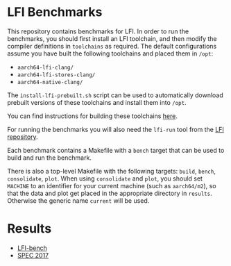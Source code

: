 # LFI Benchmarks

This repository contains benchmarks for LFI. In order to run the benchmarks,
you should first install an LFI toolchain, and then modify the compiler
definitions in `toolchains` as required. The default configurations assume
you have built the following toolchains and placed them in `/opt`:

* `aarch64-lfi-clang/`
* `aarch64-lfi-stores-clang/`
* `aarch64-native-clang/`

The `install-lfi-prebuilt.sh` script can be used to automatically download
prebuilt versions of these toolchains and install them into `/opt`.

You can find instructions for building these toolchains
[here](https://github.com/zyedidia/lfi-llvm-toolchain).

For running the benchmarks you will also need the `lfi-run` tool from the [LFI
repository](https://github.com/zyedidia/lfi).

Each benchmark contains a Makefile with a `bench` target that can be used to
build and run the benchmark.

There is also a top-level Makefile with the following targets: `build`,
`bench`, `consolidate`, `plot`. When using `consolidate` and `plot`, you should
set `MACHINE` to an identifier for your current machine (such as `aarch64/m2`),
so that the data and plot get placed in the appropriate directory in `results`.
Otherwise the generic name `current` will be used.

# Results

* [LFI-bench](./results)
* [SPEC 2017](./spec2017)
